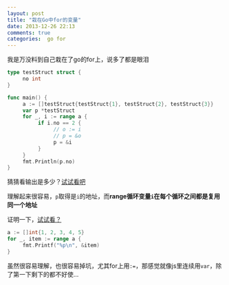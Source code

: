 ```yaml
---
layout: post
title: "栽在Go中for的变量"
date: 2013-12-26 22:13
comments: true
categories:  go for 
---
```

我是万没料到自己栽在了go的for上，说多了都是眼泪

``` go
type testStruct struct {
     no int
}

func main() {
     a := []testStruct{testStruct{1}, testStruct{2}, testStruct{3}}
     var p *testStruct
     for _, i := range a {
          if i.no == 2 {
               // o := i
               // p = &o
               p = &i
          }
     }
     fmt.Println(p.no)
} 
```

猜猜看输出是多少？[试试看吧](http://play.golang.org/p/OzkxuYIboc)

理解起来很容易，`p`取得是`i`的地址，而**range循环变量`i`在每个循环之间都是复用同一个地址**

证明一下，[试试看？](http://play.golang.org/p/b3QFcoh35Q)

```go
a := []int{1, 2, 3, 4, 5}
for _, item := range a {
     fmt.Printf("%p\n", &item)
} 
```

虽然很容易理解，也很容易掉坑，尤其for上用`:=`，那感觉就像js里连续用`var`，除了第一下剩下的都不好使...